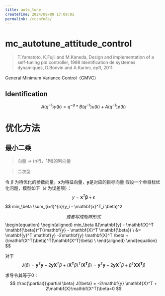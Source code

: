 ```yaml
---
title: auto_tune
createTime: 2024/09/09 17:09:01
permalink: /rcsnfn8s/
---
```



# mc_autotune_attitude_control

> T.Yamatoto, K.Fujii and M.Kaneda, Design and implementation of a self-tuning pid controller, 1998
> Identification de systemes dynamiques, D.Bonvin and A.Karimi, epfl, 2011

General Minimum Variance Control（GMVC）


## Identification


$$
A(q^{-1})y(k) = q^{-d} * B(q^{-1})u(k) + A(q^{-1})e(k)
$$




# 优化方法

## 最小二乘

> 向量 -> (n行，1列)的列向量


> 二次型


令 $\beta$ 为待优化的参数向量，$\mathbf{x}$为特征向量，$\mathbf{y}$是对应的目标向量
假设一个单目标优化问题，模型如下（$\epsilon$ 为误差项）：
$$
y = \mathbf{x}^T \mathbf{\beta} + \epsilon
$$


$$
min_\beta \sum_{i=1}^{n}(y_i - \mathbf{x}^T_i \beta)^2

$$
或者写成矩阵形式
$$
\begin{equation}
\begin{aligned}
min_\beta &(\mathbf{y} - \mathbf{X}^T \mathbf{\beta})^T(\mathbf{y} - \mathbf{X}^T \mathbf{\beta}) \\
&= \mathbf{y}^T \mathbf{y}  -2\mathbf{y} \mathbf{X}^T \beta + (\mathbf{X^T}\beta)^T(\mathbf{X^T}\beta) \\
\end{aligned}
\end{equation}
$$

对于
$$
J(\beta)= \mathbf{y}^T \mathbf{y}  -2\mathbf{y} \mathbf{X}^T \beta + (\mathbf{X^T}\beta)^T(\mathbf{X^T}\beta)
= \mathbf{y}^T \mathbf{y}  -2\mathbf{y} \mathbf{X}^T \beta + \beta^T \mathbf{X}\mathbf{X^T}\beta
$$


求导令其等于0：
$$
\frac{\partial}{\partial \beta} J(\beta)
= -2\mathbf{y} \mathbf{X}^T + 2\mathbf{X}\mathbf{X^T}\beta=0
$$




